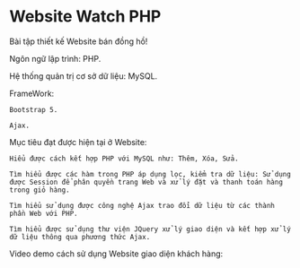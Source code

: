 # Website Watch PHP

Bài tập thiết kế Website bán đồng hồ!

  Ngôn ngữ lập trình: PHP.
  
  Hệ thống quản trị cơ sở dữ liệu: MySQL.
  
  FrameWork:
  
    Bootstrap 5.
    
    Ajax.
    
  Mục tiêu đạt được hiện tại ở Website:
  
    Hiểu được cách kết hợp PHP với MySQL như: Thêm, Xóa, Sửa.
    
    Tìm hiểu được các hàm trong PHP áp dụng lọc, kiểm tra dữ liệu: Sử dụng được Session để phân quyền trang Web và xử lý đặt và thanh toán hàng trong giỏ hàng.
    
    Tìm hiểu sử dụng được công nghệ Ajax trao đổi dữ liệu từ các thành phần Web với PHP.
    
    Tìm hiểu được sử dụng thư viện JQuery xử lý giao diện và kết hợp xử lý dữ liệu thông qua phương thức Ajax.
    
Video demo cách sử dụng Website giao diện khách hàng:


